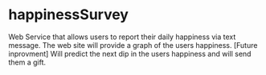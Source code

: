# happinessSurvey
Web Service that allows users to report their daily happiness via text message. 
The web site will provide a graph of the users happiness. 
[Future inprovment]
Will predict the next dip in the users happiness and will send them a gift.

